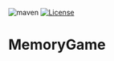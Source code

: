![maven](https://github.com/fatmakahveci/MemoryGame/actions/workflows/main.yml/badge.svg)
[![License](https://img.shields.io/badge/License-Apache_2.0-blue.svg)](https://opensource.org/licenses/Apache-2.0)

# MemoryGame

